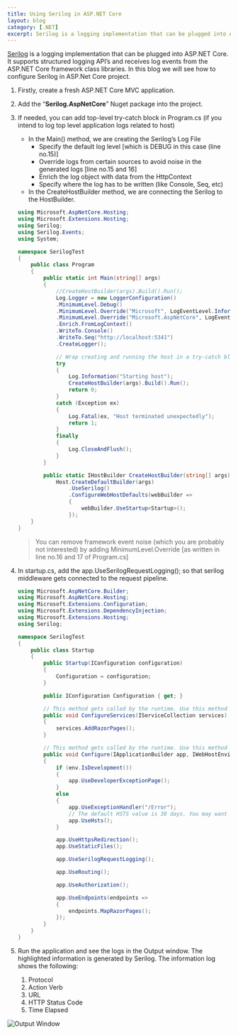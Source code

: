 ```yaml
---
title: Using Serilog in ASP.NET Core
layout: blog
category: [.NET]
excerpt: Serilog is a logging implementation that can be plugged into ASP.NET Core. It supports structured logging API’s and receives log events from the ASP.NET Core framework class libraries. In this blog we will see how to configure Serilog in ASP.Net Core project.
---
```


[Serilog](https://serilog.net/) is a logging implementation that can be plugged into ASP.NET Core. It supports structured logging API’s and receives log events from the ASP.NET Core framework class libraries. In this blog we will see how to configure Serilog in ASP.Net Core project.

1. Firstly, create a fresh ASP.NET Core MVC application.
2. Add the “**Serilog.AspNetCore**” Nuget package into the project.
3. If needed, you can add top-level try-catch block in Program.cs (if you intend to log top level application logs related to host)

   - In the Main() method, we are creating the Serilog’s Log File
     - Specify the default log level [which is DEBUG in this case (line no.15)]
     - Override logs from certain sources to avoid noise in the generated logs [line no.15 and 16]
     - Enrich the log object with data from the HttpContext
     - Specify where the log has to be written (like Console, Seq, etc)
   - In the CreateHostBuilder method, we are connecting the Serilog to the HostBuilder.

   ```csharp
   using Microsoft.AspNetCore.Hosting;
   using Microsoft.Extensions.Hosting;
   using Serilog;
   using Serilog.Events;
   using System;

   namespace SerilogTest
   {
       public class Program
       {
           public static int Main(string[] args)
           {
               //CreateHostBuilder(args).Build().Run();
               Log.Logger = new LoggerConfiguration()
               .MinimumLevel.Debug()
               .MinimumLevel.Override("Microsoft", LogEventLevel.Information)
               .MinimumLevel.Override("Microsoft.AspNetCore", LogEventLevel.Warning)
               .Enrich.FromLogContext()
               .WriteTo.Console()
               .WriteTo.Seq("http://localhost:5341")
               .CreateLogger();

               // Wrap creating and running the host in a try-catch block
               try
               {
                   Log.Information("Starting host");
                   CreateHostBuilder(args).Build().Run();
                   return 0;
               }
               catch (Exception ex)
               {
                   Log.Fatal(ex, "Host terminated unexpectedly");
                   return 1;
               }
               finally
               {
                   Log.CloseAndFlush();
               }
           }

           public static IHostBuilder CreateHostBuilder(string[] args) =>
               Host.CreateDefaultBuilder(args)
                   .UseSerilog()
                   .ConfigureWebHostDefaults(webBuilder =>
                   {
                       webBuilder.UseStartup<Startup>();
                   });
       }
   }
   ```

   > You can remove framework event noise (which you are probably not interested) by adding MinimumLevel.Override [as written in line no.16 and 17 of Program.cs]

4. In startup.cs, add the app.UseSerilogRequestLogging(); so that serilog middleware gets connected to the request pipeline.

   ```csharp
   using Microsoft.AspNetCore.Builder;
   using Microsoft.AspNetCore.Hosting;
   using Microsoft.Extensions.Configuration;
   using Microsoft.Extensions.DependencyInjection;
   using Microsoft.Extensions.Hosting;
   using Serilog;

   namespace SerilogTest
   {
       public class Startup
       {
           public Startup(IConfiguration configuration)
           {
               Configuration = configuration;
           }

           public IConfiguration Configuration { get; }

           // This method gets called by the runtime. Use this method to add services to the container.
           public void ConfigureServices(IServiceCollection services)
           {
               services.AddRazorPages();
           }

           // This method gets called by the runtime. Use this method to configure the HTTP request pipeline.
           public void Configure(IApplicationBuilder app, IWebHostEnvironment env)
           {
               if (env.IsDevelopment())
               {
                   app.UseDeveloperExceptionPage();
               }
               else
               {
                   app.UseExceptionHandler("/Error");
                   // The default HSTS value is 30 days. You may want to change this for production scenarios, see https://aka.ms/aspnetcore-hsts.
                   app.UseHsts();
               }

               app.UseHttpsRedirection();
               app.UseStaticFiles();

               app.UseSerilogRequestLogging();

               app.UseRouting();

               app.UseAuthorization();

               app.UseEndpoints(endpoints =>
               {
                   endpoints.MapRazorPages();
               });
           }
       }
   }
   ```

5. Run the application and see the logs in the Output window. The highlighted information is generated by Serilog. The information log shows the following:
   1. Protocol
   2. Action Verb
   3. URL
   4. HTTP Status Code
   5. Time Elapsed

![Output Window](https://abhisheksubbusite.s3-ap-southeast-1.amazonaws.com/images/serilog-information.png)
